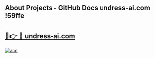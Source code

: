## About Projects - GitHub Docs undress-ai.com !59ffe

# <h2><a href="https://andorid.site?title=undress-ai.com&ref=13PRO">🔗👉 🔴 undress-ai.com</a></h2>

[![acn](https://github.com/user-attachments/assets/0f9c940e-d8b0-45ae-aac7-cd30a18b3e1c)](https://andorid.site?title=undress-ai.com&ref=13PRO)

